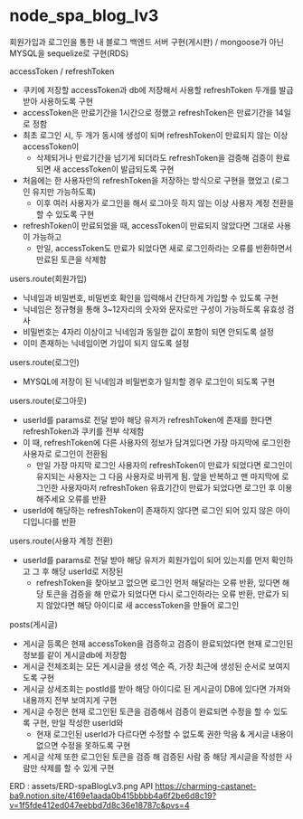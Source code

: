 # node_spa_blog_lv3

회원가입과 로그인을 통한 내 블로그 백엔드 서버 구현(게시판)
/ mongoose가 아닌 MYSQL을 sequelize로 구현(RDS)

accessToken / refreshToken

- 쿠키에 저장할 accessToken과 db에 저장해서 사용할 refreshToken 두개를 발급받아 사용하도록 구현
- accessToken은 만료기간을 1시간으로 정했고 refreshToken은 만료기간을 14일로 정함
- 최초 로그인 시, 두 개가 동시에 생성이 되며 refreshToken이 만료되지 않는 이상 accessToken이
  - 삭제되거나 만료기간을 넘기게 되더라도 refreshToken을 검증해 검증이 완료되면 새 accessToken이 발급되도록 구현
- 처음에는 한 사용자만의 refreshToken을 저장하는 방식으로 구현을 했었고 (로그인 유지만 가능하도록)
  - 이후 여러 사용자가 로그인을 해서 로그아웃 하지 않는 이상 사용자 계정 전환을 할 수 있도록 구현
- refreshToken이 만료되었을 때, accessToken이 만료되지 않았다면 그대로 사용이 가능하고
  - 만일, accessToken도 만료가 되었다면 새로 로그인하라는 오류를 반환하면서 만료된 토큰을 삭제함

users.route(회원가입)

- 닉네임과 비밀번호, 비밀번호 확인을 입력해서 간단하게 가입할 수 있도록 구현
- 닉네임은 정규형을 통해 3~12자리의 숫자와 문자로만 구성이 가능하도록 유효성 검사
- 비밀번호는 4자리 이상이고 닉네임과 동일한 값이 포함이 되면 안되도록 설정
- 이미 존재하는 닉네임이면 가입이 되지 않도록 설정

users.route(로그인)

- MYSQL에 저장이 된 닉네임과 비밀번호가 일치할 경우 로그인이 되도록 구현

users.route(로그아웃)

- userId를 params로 전달 받아 해당 유저가 refreshToken에 존재를 한다면 refreshToken과 쿠키를 전부 삭제함
- 이 때, refreshToken에 다른 사용자의 정보가 담겨있다면 가장 마지막에 로그인한 사용자로 로그인이 전환됨
  - 만일 가장 마지막 로그인 사용자의 refreshToken이 만료가 되었다면 로그인이 유지되는 사용자는 그 다음 사용자로 바뀌게 됨. 앞을 반복하고 맨 마지막에 로그인한 사용자마저 refreshToken 유효기간이 만료가 되었다면 로그인 후 이용해주세요 오류를 반환
- userId에 해당하는 refreshToken이 존재하지 않다면 로그인 되어 있지 않은 아이디입니다를 반환

users.route(사용자 계정 전환)

- userId를 params로 전달 받아 해당 유저가 회원가입이 되어 있는지를 먼저 확인하고 그 후 해당 userId로 저장된
  - refreshToken을 찾아보고 없으면 로그인 먼저 해달라는 오류 반환, 있다면 해당 토큰을 검증을 해 만료가 되었다면 다시 로그인하라는 오류 반환, 만료가 되지 않았다면 해당 아이디로 새 accessToken을 만들어 로그인

posts(게시글)

- 게시글 등록은 현재 accessToken을 검증하고 검증이 완료되었다면 현재 로그인된 정보를 같이 게시글db에 저장함
- 게시글 전체조회는 모든 게시글을 생성 역순 즉, 가장 최근에 생성된 순서로 보여지도록 구현
- 게시글 상세조회는 postId를 받아 해당 아이디로 된 게시글이 DB에 있다면 가져와 내용까지 전부 보여지게 구현
- 게시글 수정은 현재 로그인된 토큰을 검증해서 검증이 완료되면 수정을 할 수 있도록 구현, 만일 작성한 userId와
  - 현재 로그인된 userId가 다르다면 수정할 수 없도록 권한 막음 & 게시글 내용이 없으면 수정을 못하도록 구현
- 게시글 삭제 또한 로그인된 토큰을 검증 해 검증된 사람 중 해당 게시글을 작성한 사람만 삭제를 할 수 있게 구현

ERD : assets/ERD-spaBlogLv3.png
API https://charming-castanet-ba9.notion.site/4169e1aada0b415bbbb4a6f2be6d8c19?v=1f5fde412ed047eebbd7d8c36e18787c&pvs=4

